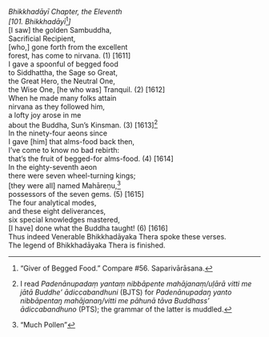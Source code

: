 *Bhikkhadāyī Chapter, the Eleventh*  
*\[101. Bhikkhadāyī*[^1]*\]*  
\[I saw\] the golden Sambuddha,  
Sacrificial Recipient,  
\[who,\] gone forth from the excellent  
forest, has come to nirvana. (1) \[1611\]  
I gave a spoonful of begged food  
to Siddhattha, the Sage so Great,  
the Great Hero, the Neutral One,  
the Wise One, \[he who was\] Tranquil. (2) \[1612\]  
When he made many folks attain  
nirvana as they followed him,  
a lofty joy arose in me  
about the Buddha, Sun’s Kinsman. (3) \[1613\][^2]  
In the ninety-four aeons since  
I gave \[him\] that alms-food back then,  
I’ve come to know no bad rebirth:  
that’s the fruit of begged-for alms-food. (4) \[1614\]  
In the eighty-seventh aeon  
there were seven wheel-turning kings;  
\[they were all\] named Mahāreṇu,[^3]  
possessors of the seven gems. (5) \[1615\]  
The four analytical modes,  
and these eight deliverances,  
six special knowledges mastered,  
\[I have\] done what the Buddha taught! (6) \[1616\]  
Thus indeed Venerable Bhikkhadāyaka Thera spoke these verses.  
The legend of Bhikkhadāyaka Thera is finished.  
[^1]: “Giver of Begged Food.” Compare \#56. Saparivārāsana.  
[^2]: I read *Padenānupadaṃ yantaṃ nibbāpente mahājanaṃ/uḷārā vitti me
    jātā Buddhe’ ādiccabandhuni* (BJTS) for *Padenānupadaŋ yanto
    nibbāpentaŋ mahājanaŋ/vitti me pāhunā tāva Buddhass’ ādiccabandhuno*
    (PTS); the grammar of the latter is muddled.  
[^3]: “Much Pollen”
